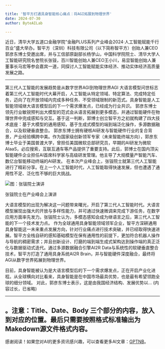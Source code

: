 ```yaml
---

title: '智平方打通具身智能核心痛点：将AGI拓展到物理世界'
date: 2024-07-30
author: ByteAILab

---
```


近日，清华大学五道口金融学院“金融PLUS系列产业峰会2024·人工智能赋能千行百业”盛大举办。智平方（深圳）科技有限公司（以下简称智平方）创始人兼CEO郭彦东博士受邀出席，并与工信部原副部长杨学山，中国科学院院士、清华大学人工智能研究院名誉院长张钹，百川智能创始人兼CEO王小川，易显智能创始人兼董事长马宏等参会嘉宾一道，同探讨人工智能赋能实体经济、推动实体经济高质量发展之路。

---


第三代人工智能的发展趋势是从数字世界AGI到物理世界AGI
大语言模型问世标志着第三代人工智能时代大幕开启，人工智能从特定领域、特定算法、完成特定任务，迈向了在开放领域内完成多种任务、不受领域限制的新范式。具身智能是人工智能领域继大语言模型后的下一个需求爆发点，已经成为行业共识。
郭彦东博士领先行业敏锐预判出大模型的范式会从语言拓展到更多模态，并通过智能硬件在物理世界中完成感知与交互。基于这一判断，郭博士创立智平方之初就构建了四大技术底座：基于大模型的通用感知，基于生成式模型的端到端泛化操作，多源数据融合，以及软硬垂直整合。
郭彦东博士拥有硬核AI研发与智能硬件行业的复合背景，产业经验横跨中美。作为国家级创新领军专家（未来智能终端方向），郭彦东博士毕业于美国普渡大学，曾担任美国微软总部研究员，早期的AI研发为微软AIaaS，必应搜索，互联互通车等产品提供了重要支持。此后，郭博士在国内顶尖智能硬件企业担任AI首席科学家与高级研发管理。他主导了大规模量产智能汽车、数亿台智能移动终端的AI研发。
在本次产业峰会上，张钹院士就第三代人工智能进行了精彩分享。在上一个人工智能时代，人工智能取得快速发展，但也遭遇了通用性不足、泛化性不够的巨大挑战。

![图：张钹院士演讲](https://image.jiqizhixin.com/uploads/editor/3db0a00a-7c8e-4a38-a5d6-f23b812c8780/1722237228383.jpeg)

张钹院士在产业峰会上演讲

大语言模型的出现为解决这一问题带来曙光，开启了第三代人工智能时代。大语言模型展现出强大的开放与多样性能力，并可通过快速微调来完成下游任务，在数字应用方面率先发力。张钹院士认为，多模态感知会成为继语言之后，第三代人工智能的下一个技术发力点。
作为全球通用具身智能领域领军企业，智平方深耕通用具身智能这一未来重点发展方向，针对行业痛点进行技术突破，并已经取得快速进展。智平方全栈自研的感知基础模型在保有通用性的前提下，更加符合机器人操作与导航的稠密需求；并且创新设计、打磨的端到端生成式架构达到操作端的真正泛化与数据驱动式迭代。通过多源数据融合引擎AI2R Data与系统性的软硬垂直整合技术，智平方打造了通用具身系统AI2R Brain，并与智能硬件深度融合，最终将AGI从数字世界拓展到物理世界。

目前，具身智能被认为是大语言模型后的下一个需求爆发点，正在开启产业化进程。从全球横向对比看来，具身智能是在中国市场最具优势，也是最有希望领跑全球的细分领域。
对此，郭彦东博士表示，这是由我国经济结构、发展优势以... (内容过长，已省略)

---
。注意：Title、Date、Body 三个部分的内容，放入到对应的位置。最后只需要按照格式标准输出为Makedown源文件格式内容。
---
感谢阅读！如果您对AI的更多资讯感兴趣，可以查看更多AI文章：[GPTNB](https://gptnb.com)。